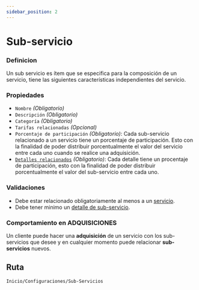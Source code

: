 ```yaml
---
sidebar_position: 2
---
```


# Sub-servicio

### Definicion
Un sub servicio es ítem que se especifica para la composición de un servicio, tiene las siguientes características independientes del servicio.

### Propiedades
- `Nombre` *(Obligatorio)*
- `Descripción` *(Obligatorio)*
- `Categoría` *(Obligatorio)*
- `Tarifas relacionadas` *(Opcional)*
- `Porcentaje de participación` *(Obligatorio)*: Cada sub-servicio relacionado a un servicio tiene un porcentaje de participación. Esto con la finalidad de poder distribuir porcentualmente el valor del servicio entre cada uno cuando se realice una adquisición.
- [`Detalles relacionados`](./subserviceDetail) *(Obligatorio)*: Cada detalle tiene un procentaje de participación, esto con la finalidad de poder distribuir porcentualmente el valor del sub-servicio entre cada uno.

### Validaciones

- Debe estar relacionado obligatoriamente al menos a un [servicio](./services).
- Debe tener minimo un [detalle de sub-servicio](./subserviceDetail).

### Comportamiento en ADQUISICIONES
Un cliente puede hacer una **adquisición** de un servicio con los sub-servicios que desee y en cualquier momento puede relacionar **sub-servicios** nuevos.

## Ruta
`Inicio/Configuraciones/Sub-Servicios`
